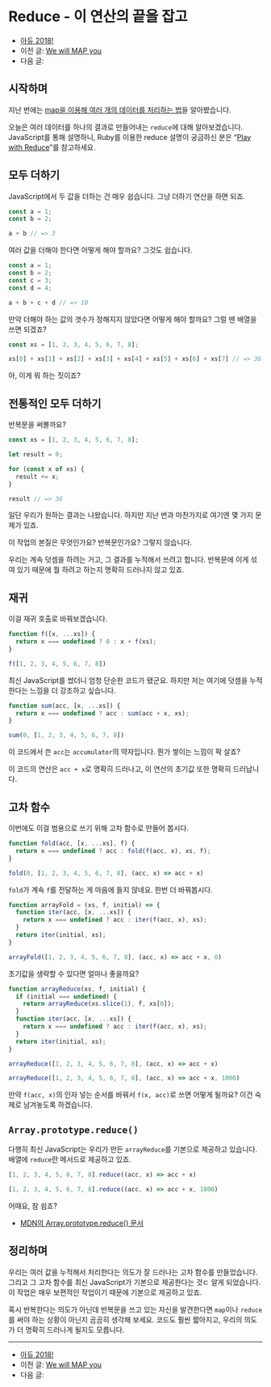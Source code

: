 # Reduce - 이 연산의 끝을 잡고

- [아듀 2018!](https://adieu2018.ahastudio.com/)
- 이전 글: [We will MAP you](https://j.mp/2Q6ecKX)
- 다음 글:

## 시작하며

지난 번에는
[map을 이용해 여러 개의 데이터를 처리하는 법](https://j.mp/2Q6ecKX)을
알아봤습니다.

오늘은 여러 데이터를 하나의 결과로 만들어내는 `reduce`에 대해 알아보겠습니다.
JavaScript를 통해 설명하니, Ruby를 이용한 reduce 설명이 궁금하신 분은
“[Play with Reduce](https://j.mp/22sWiPy)”를 참고하세요.

## 모두 더하기

JavaScript에서 두 값을 더하는 건 매우 쉽습니다.
그냥 더하기 연산을 하면 되죠.

```javascript
const a = 1;
const b = 2;

a + b // => 3
```

여러 값을 더해야 한다면 어떻게 해야 할까요?
그것도 쉽습니다.

```javascript
const a = 1;
const b = 2;
const c = 3;
const d = 4;

a + b + c + d // => 10
```

만약 더해야 하는 값의 갯수가 정해지지 않았다면 어떻게 해야 할까요?
그럴 땐 배열을 쓰면 되겠죠?

```javascript
const xs = [1, 2, 3, 4, 5, 6, 7, 8];

xs[0] + xs[1] + xs[2] + xs[3] + xs[4] + xs[5] + xs[6] + xs[7] // => 36
```

아, 이게 뭐 하는 짓이죠?

## 전통적인 모두 더하기

반복문을 써볼까요?

```javascript
const xs = [1, 2, 3, 4, 5, 6, 7, 8];

let result = 0;

for (const x of xs) {
  result += x;
}

result // => 36
```

일단 우리가 원하는 결과는 나왔습니다.
하지만 지난 번과 마찬가지로 여기엔 몇 가지 문제가 있죠.

이 작업의 본질은 무엇인가요? 반복문인가요? 그렇지 않습니다.

우리는 계속 덧셈을 하려는 거고,
그 결과를 누적해서 쓰려고 합니다.
반복문에 이게 섞여 있기 때문에 뭘 하려고 하는지 명확히 드러나지 않고 있죠.

## 재귀

이걸 재귀 호출로 바꿔보겠습니다.

```javascript
function f([x, ...xs]) {
  return x === undefined ? 0 : x + f(xs);
}

f([1, 2, 3, 4, 5, 6, 7, 8])
```

최신 JavaScript를 썼더니 엄청 단순한 코드가 됐군요.
하지만 저는 여기에 덧셈을 누적한다는 느낌을 더 강조하고 싶습니다.

```javascript
function sum(acc, [x, ...xs]) {
  return x === undefined ? acc : sum(acc + x, xs);
}

sum(0, [1, 2, 3, 4, 5, 6, 7, 8])
```

이 코드에서 쓴 `acc`는 `accumulator`의 약자입니다.
뭔가 쌓이는 느낌이 팍 살죠?

이 코드의 연산은 `acc + x`로 명확히 드러나고,
이 연산의 초기값 또한 명확히 드러납니다.

## 고차 함수

이번에도 이걸 범용으로 쓰기 위해 고차 함수로 만들어 봅시다.

```javascript
function fold(acc, [x, ...xs], f) {
  return x === undefined ? acc : fold(f(acc, x), xs, f);
}

fold(0, [1, 2, 3, 4, 5, 6, 7, 8], (acc, x) => acc + x)
```

`fold`가 계속 `f`를 전달하는 게 마음에 들지 않네요.
한번 더 바꿔봅시다.

```javascript
function arrayFold = (xs, f, initial) => {
  function iter(acc, [x, ...xs]) {
    return x === undefined ? acc : iter(f(acc, x), xs);
  }
  return iter(initial, xs);
}

arrayFold([1, 2, 3, 4, 5, 6, 7, 8], (acc, x) => acc + x, 0)
```

초기값을 생략할 수 있다면 얼마나 좋을까요?

```javascript
function arrayReduce(xs, f, initial) {
  if (initial === undefined) {
    return arrayReduce(xs.slice(1), f, xs[0]);
  }
  function iter(acc, [x, ...xs]) {
    return x === undefined ? acc : iter(f(acc, x), xs);
  }
  return iter(initial, xs);
}

arrayReduce([1, 2, 3, 4, 5, 6, 7, 8], (acc, x) => acc + x)

arrayReduce([1, 2, 3, 4, 5, 6, 7, 8], (acc, x) => acc + x, 1000)
```

만약 `f(acc, x)`의 인자 넣는 순서를 바꿔서 `f(x, acc)`로 쓰면 어떻게 될까요?
이건 숙제로 남겨놓도록 하겠습니다.

## `Array.prototype.reduce()`

다행히 최신 JavaScript는 우리가 만든 `arrayReduce`를
기본으로 제공하고 있습니다.
배열에 `reduce`란 메서드로 제공하고 있죠.

```javascript
[1, 2, 3, 4, 5, 6, 7, 8].reduce((acc, x) => acc + x)

[1, 2, 3, 4, 5, 6, 7, 8].reduce((acc, x) => acc + x, 1000)
```

어때요, 참 쉽죠?

- [MDN의 Array.prototype.reduce() 문서](https://j.mp/2QdHqaz)

## 정리하며

우리는 여러 값을 누적해서 처리한다는
의도가 잘 드러나는 고차 함수를 만들었습니다.
그리고 그 고차 함수를 최신 JavaScript가
기본으로 제공한다는 것ㄷ 알게 되었습니다.
이 작업은 매우 보편적인 작업이기 때문에 기본으로 제공하고 있죠.

혹시 반복한다는 의도가 아닌데 반복문을 쓰고 있는 자신을 발견한다면
`map`이나 `reduce`를 써야 하는 상황이 아닌지 곰곰히 생각해 보세요.
코드도 훨씬 짧아지고, 우리의 의도가 더 명확히 드러나게 될지도 모릅니다.

---

- [아듀 2018!](https://adieu2018.ahastudio.com/)
- 이전 글: [We will MAP you](https://j.mp/2Q6ecKX)
- 다음 글:

